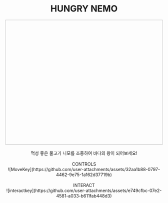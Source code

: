<div align=center>
<h1>HUNGRY NEMO</h1>
  <img scr="https://github.com/user-attachments/assets/0d3d6c37-5116-44f1-827a-f26a1ca0e9a8" width="600" height="400"/></br></br>
  먹성 좋은 물고기 니모를 조종하여 바다의 왕이 되어보세요! </br>
</br>
  CONTROLS</br>
  ![MoveKey](https://github.com/user-attachments/assets/32aa1b88-0797-4462-9e75-1a162d37719b) </br>
</br>
INTERACT</br>
![interactkey](https://github.com/user-attachments/assets/e749cfbc-07e2-4581-a033-b611fab448d3)

</div>
